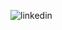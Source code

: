 ![linkedin](https://github.com/korayyalcin1903/web_learn/blob/main/bootsrap_dersleri/linkedin-clone/linkedin.gif)
